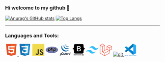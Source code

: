 ### Hi welcome to my github 👋
[![Anurag's GitHub stats](https://github-readme-stats.vercel.app/api?username=samankassou&count_private=true&show_icons=true)](https://github.com/samankassou/github-readme-stats) [![Top Langs](https://github-readme-stats.vercel.app/api/top-langs/?username=samankassou&layout=compact)](https://github.com/samankassou/github-readme-stats)

<hr>
<h3 align="left">Languages and Tools:</h3>
<p align="left">
   <a href="https://www.w3schools.com/html/" target="_blank"> <img src="https://github.com/devicons/devicon/blob/master/icons/html5/html5-original.svg" alt="html5" width="40" height="40"/> </a>
  <a href="https://www.w3schools.com/css/" target="_blank"> <img src="https://github.com/devicons/devicon/blob/master/icons/css3/css3-original.svg" alt="css3" width="40" height="40"/></a> 
  <a href="https://www.w3schools.com/js/" target="_blank"> <img src="https://github.com/devicons/devicon/blob/master/icons/javascript/javascript-original.svg" alt="javascript" width="40" height="40"/></a> 
   <a href="https://www.w3schools.com/php/" target="_blank"> <img src="https://github.com/devicons/devicon/blob/master/icons/php/php-original.svg" alt="php" width="40" height="40"/></a> 
  <a href="https://www.w3schools.com/jquery/" target="_blank"> <img src="https://github.com/devicons/devicon/blob/master/icons/jquery/jquery-original-wordmark.svg" alt="jquery" width="40" height="40"/></a> 
  <a href="https://www.w3schools.com/bootstrap/" target="_blank"> <img src="https://github.com/devicons/devicon/blob/master/icons/bootstrap/bootstrap-plain-wordmark.svg" alt="bootstrap" width="40" height="40"/></a> 
   <a href="https://tailwindcss.com/" target="_blank"> <img src="https://github.com/devicons/devicon/blob/master/icons/tailwindcss/tailwindcss-original.svg" alt="tailwindcss" width="40" height="40"/></a> 
  <a href="https://laravel.com/" target="_blank"> <img src="https://github.com/devicons/devicon/blob/master/icons/laravel/laravel-original.svg" alt="laravel" width="40" height="40"/></a> 
   <a href="https://git-scm.com/" target="_blank"> <img src="https://www.vectorlogo.zone/logos/git-scm/git-scm-icon.svg" alt="git" width="40" height="40"/> </a>
    <a href="https://code.visualstudio.com/" target="_blank"> <img src="https://github.com/devicons/devicon/blob/master/icons/vscode/vscode-original-wordmark.svg" alt="git" width="40" height="40"/> </a>
</p>
